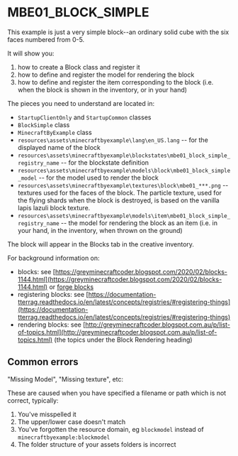 # MBE01_BLOCK_SIMPLE

This example is just a very simple block--an ordinary solid cube with the six faces numbered from 0-5.

It will show you:

1. how to create a Block class and register it
1. how to define and register the model for rendering the block
1. how to define and register the item corresponding to the block (i.e. when the block is shown in the inventory, or in your hand)

The pieces you need to understand are located in:

* `StartupClientOnly` and `StartupCommon` classes
* `BlockSimple` class
* `MinecraftByExample` class
* `resources\assets\minecraftbyexample\lang\en_US.lang` -- for the displayed name of the block
* `resources\assets\minecraftbyexample\blockstates\mbe01_block_simple_registry_name` -- for the blockstate definition
* `resources\assets\minecraftbyexample\models\block\mbe01_block_simple_model` -- for the model used to render the block
* `resources\assets\minecraftbyexample\textures\block\mbe01_***.png` -- textures used for the faces of the block. The particle texture, used for the flying shards when the block is destroyed, is based on the vanilla lapis lazuli block texture.
* `resources\assets\minecraftbyexample\models\item\mbe01_block_simple_registry_name` -- the model for rendering the block as an item (i.e. in your hand, in the inventory, when thrown on the ground)

The block will appear in the Blocks tab in the creative inventory.

For background information on:

* blocks: see [https://greyminecraftcoder.blogspot.com/2020/02/blocks-1144.html](https://greyminecraftcoder.blogspot.com/2020/02/blocks-1144.html)
          or [forge blocks](https://documentation-tterrag.readthedocs.io/en/latest/blocks/blocks/)
* registering blocks: see [https://documentation-tterrag.readthedocs.io/en/latest/concepts/registries/#registering-things](https://documentation-tterrag.readthedocs.io/en/latest/concepts/registries/#registering-things) 
* rendering blocks: see [http://greyminecraftcoder.blogspot.com.au/p/list-of-topics.html](http://greyminecraftcoder.blogspot.com.au/p/list-of-topics.html) (the topics under the Block Rendering heading)

## Common errors

"Missing Model", "Missing texture", etc:

These are caused when you have specified a filename or path which is not correct, typically:

1. You've misspelled it
1. The upper/lower case doesn't match
1. You've forgotten the resource domain, eg `blockmodel` instead of `minecraftbyexample:blockmodel`
1. The folder structure of your assets folders is incorrect

